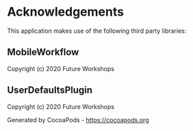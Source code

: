 # Acknowledgements
This application makes use of the following third party libraries:

## MobileWorkflow

Copyright (c) 2020 Future Workshops


## UserDefaultsPlugin

Copyright (c) 2020 Future Workshops

Generated by CocoaPods - https://cocoapods.org
